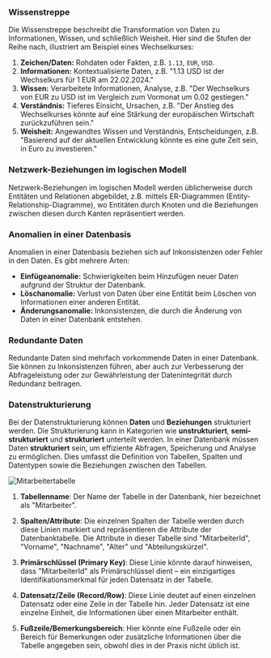 ### Wissenstreppe

Die Wissenstreppe beschreibt die Transformation von Daten zu Informationen, Wissen, und schließlich Weisheit. Hier sind die Stufen der Reihe nach, illustriert am Beispiel eines Wechselkurses:

1. **Zeichen/Daten:** Rohdaten oder Fakten, z.B. `1.13`, `EUR`, `USD`.
2. **Informationen:** Kontextualisierte Daten, z.B. "1.13 USD ist der Wechselkurs für 1 EUR am 22.02.2024."
3. **Wissen:** Verarbeitete Informationen, Analyse, z.B. "Der Wechselkurs von EUR zu USD ist im Vergleich zum Vormonat um 0.02 gestiegen."
4. **Verständnis:** Tieferes Einsicht, Ursachen, z.B. "Der Anstieg des Wechselkurses könnte auf eine Stärkung der europäischen Wirtschaft zurückzuführen sein."
5. **Weisheit:** Angewandtes Wissen und Verständnis, Entscheidungen, z.B. "Basierend auf der aktuellen Entwicklung könnte es eine gute Zeit sein, in Euro zu investieren."

### Netzwerk-Beziehungen im logischen Modell

Netzwerk-Beziehungen im logischen Modell werden üblicherweise durch Entitäten und Relationen abgebildet, z.B. mittels ER-Diagrammen (Entity-Relationship-Diagramme), wo Entitäten durch Knoten und die Beziehungen zwischen diesen durch Kanten repräsentiert werden.

### Anomalien in einer Datenbasis

Anomalien in einer Datenbasis beziehen sich auf Inkonsistenzen oder Fehler in den Daten. Es gibt mehrere Arten:

- **Einfügeanomalie:** Schwierigkeiten beim Hinzufügen neuer Daten aufgrund der Struktur der Datenbank.
- **Löschanomalie:** Verlust von Daten über eine Entität beim Löschen von Informationen einer anderen Entität.
- **Änderungsanomalie:** Inkonsistenzen, die durch die Änderung von Daten in einer Datenbank entstehen.

### Redundante Daten

Redundante Daten sind mehrfach vorkommende Daten in einer Datenbank. Sie können zu Inkonsistenzen führen, aber auch zur Verbesserung der Abfrageleistung oder zur Gewährleistung der Datenintegrität durch Redundanz beitragen.

### Datenstrukturierung

Bei der Datenstrukturierung können **Daten** und **Beziehungen** strukturiert werden. Die Strukturierung kann in Kategorien wie **unstrukturiert**, **semi-strukturiert** und **strukturiert** unterteilt werden. In einer Datenbank müssen Daten **strukturiert** sein, um effiziente Abfragen, Speicherung und Analyse zu ermöglichen. Dies umfasst die Definition von Tabellen, Spalten und Datentypen sowie die Beziehungen zwischen den Tabellen.

![Mitarbeitertabelle](https://gitlab.com/ch-tbz-it/Stud/m164/-/raw/main/10_Auftraege_und_Uebungen/00_Start/Recap_Fragen/Tabelle_labelled.png "Mitarbeitertabelle")

1. **Tabellenname**: Der Name der Tabelle in der Datenbank, hier bezeichnet als "Mitarbeiter".

2. **Spalten/Attribute**: Die einzelnen Spalten der Tabelle werden durch diese Linien markiert und repräsentieren die Attribute der Datenbanktabelle. Die Attribute in dieser Tabelle sind "MitarbeiterId", "Vorname", "Nachname", "Alter" und "Abteilungskürzel".

3. **Primärschlüssel (Primary Key)**: Diese Linie könnte darauf hinweisen, dass "MitarbeiterId" als Primärschlüssel dient – ein einzigartiges Identifikationsmerkmal für jeden Datensatz in der Tabelle.

4. **Datensatz/Zeile (Record/Row)**: Diese Linie deutet auf einen einzelnen Datensatz oder eine Zeile in der Tabelle hin. Jeder Datensatz ist eine einzelne Einheit, die Informationen über einen Mitarbeiter enthält.

5. **Fußzeile/Bemerkungsbereich**: Hier könnte eine Fußzeile oder ein Bereich für Bemerkungen oder zusätzliche Informationen über die Tabelle angegeben sein, obwohl dies in der Praxis nicht üblich ist.

